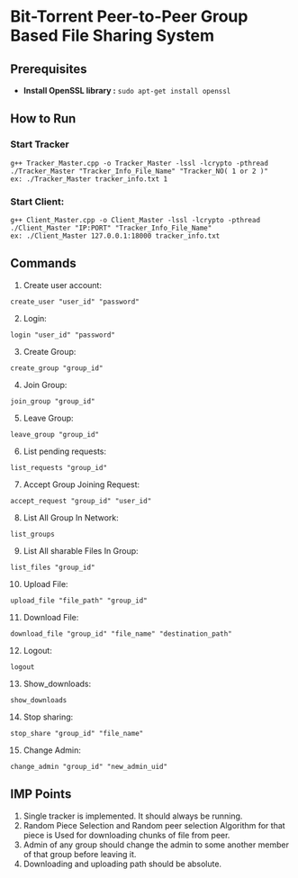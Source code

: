 # Bit-Torrent Peer-to-Peer Group Based File Sharing System

## Prerequisites

- **Install OpenSSL library :** `sudo apt-get install openssl`

## How to Run

### Start Tracker


```
g++ Tracker_Master.cpp -o Tracker_Master -lssl -lcrypto -pthread
./Tracker_Master "Tracker_Info_File_Name" "Tracker_NO( 1 or 2 )"
ex: ./Tracker_Master tracker_info.txt 1
```

### Start Client:

```
g++ Client_Master.cpp -o Client_Master -lssl -lcrypto -pthread
./Client_Master "IP:PORT" "Tracker_Info_File_Name"
ex: ./Client_Master 127.0.0.1:18000 tracker_info.txt
```

## Commands

1. Create user account:

```
create_user​ "user_id" "password"
```

2. Login:

```
login​ "user_id" "password"
```

3. Create Group:

```
create_group​ "group_id"
```

4. Join Group:

```
join_group​ "group_id"
```

5. Leave Group:

```
leave_group​ "group_id"
```

6. List pending requests:

```
list_requests ​"group_id"
```

7. Accept Group Joining Request:

```
accept_request​ "group_id" "user_id"
```

8. List All Group In Network:

```
list_groups
```

9. List All sharable Files In Group:

```
list_files​ "group_id"
```

10. Upload File:

```
​upload_file​ "file_path" "group_id​"
```

11. Download File:​

```
download_file​ "group_id" "file_name" "destination_path"
```

12. Logout:​

```
logout
```

13. Show_downloads: ​

```
show_downloads
```

14. Stop sharing: ​

```
stop_share ​"group_id" "file_name"
```

15. Change Admin:
```
change_admin "group_id" "new_admin_uid"
```
## IMP Points

1. Single tracker is implemented. It should always be running.
2. Random Piece Selection and Random peer selection Algorithm for that piece is Used for downloading chunks of file from peer.
3. Admin of any group should change the admin to some another member of that group before leaving it.
4. Downloading and uploading path should be absolute.  
